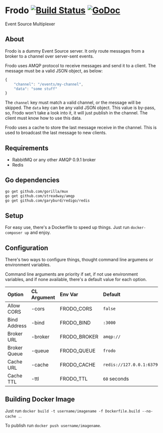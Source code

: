 # Frodo [![Build Status](https://travis-ci.org/eventials/frodo.svg?branch=master)](https://travis-ci.org/eventials/frodo) [![GoDoc](https://godoc.org/github.com/eventials/frodo?status.svg)](http://godoc.org/github.com/eventials/frodo)


Event Source Multiplexer

## About

Frodo is a dummy Event Source server. It only route messages from a broker to a channel over server-sent events.

Frodo uses AMQP protocol to receive messages and send it to a client. The message must be a valid JSON object, as below:

```js
{
    "channel": "/events/my-channel",
    "data": "some stuff"
}
```

The `channel` key must match a valid channel, or the message will be skipped.
The `data` key can be any valid JSON object.
This value is by-pass, so, Frodo won't take a look into it, it will just publish in the channel.
The client must know how to use this data.

Frodo uses a cache to store the last message receive in the channel.
This is used to broadcast the last message to new clients.

## Requirements

- RabbitMQ or any other AMQP 0.9.1 broker
- Redis

## Go dependencies

```sh
go get github.com/gorilla/mux
go get github.com/streadway/amqp
go get github.com/garyburd/redigo/redis
```

## Setup

For easy use, there's a Dockerfile to speed up things.
Just run `docker-composer up` and enjoy.

## Configuration

There's two ways to configure things, thought command line argumens or environment variables.

Command line arguments are priority if set, if not use environment variables, and if none available,
there's a default value for each option.

| Option       | CL Argument | Env Var  | Default                    |
|:-------------|:--------|:-------------|:---------------------------|
| Allow CORS   | -cors   | FRODO_CORS   | `false`                    |
| Bind Address | -bind   | FRODO_BIND   | `:3000`                    |
| Broker URL   | -broker | FRODO_BROKER | `amqp://`                  |
| Broker Queue | -queue  | FRODO_QUEUE  | `frodo`                    |
| Cache URL    | -cache  | FRODO_CACHE  | `redis://127.0.0.1:6379/0` |
| Cache TTL    | -ttl    | FRODO_TTL    | `60` seconds                |

## Building Docker Image

Just run `docker build -t username/imagename -f Dockerfile.build --no-cache .`.

To publish run `docker push username/imagename`.
